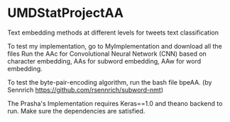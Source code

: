 # UMDStatProjectAA
Text embedding methods at different levels for tweets text classification

To test my implementation, go to MyImplementation and download all the files
Run the AAc for Convolutional Neural Network (CNN) based on character embedding, AAs for subword embedding, AAw for word embedding. 

To test the byte-pair-encoding algorithm, run the bash file bpeAA. (by Sennrich https://github.com/rsennrich/subword-nmt)

The Prasha's Implementation requires Keras==1.0 and theano backend to run. Make sure the dependencies are satisfied.
